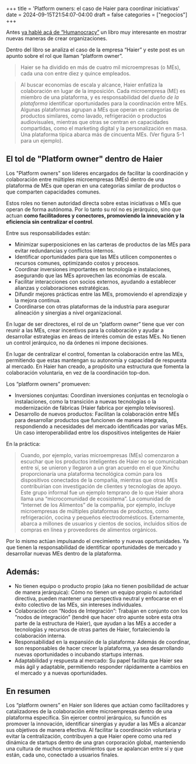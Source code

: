 +++
title = 'Platform owners: el caso de Haier para coordinar iniciativas'
date = 2024-09-15T21:54:07-04:00
draft = false
categories = ["negocios"]
+++

Antes [ya hablé acá de “Humanocracy”](https://fablab.blog/posts/humanocracy/) un libro muy interesante en mostrar nuevas maneras de crear organizaciones.

Dentro del libro se analiza el caso de la empresa “Haier” y este post es un apunto sobre el rol que llaman “platform owner”.

> Haier se ha dividido en más de cuatro mil microempresas (o MEs), cada una con entre diez y quince empleados.

> Al buscar economías de escala y alcance, Haier enfatiza la colaboración en lugar de la imposición. Cada microempresa (ME) es miembro de una plataforma, y es responsabilidad del *dueño de la plataforma* identificar oportunidades para la coordinación entre MEs. Algunas plataformas agrupan a MEs que operan en categorías de productos similares, como lavado, refrigeración o productos audiovisuales, mientras que otras se centran en capacidades compartidas, como el marketing digital y la personalización en masa. Una plataforma típica abarca más de cincuenta MEs. (Ver figura 5-1 para un ejemplo).

## El tol de "Platform owner" dentro de Haier
Los "Platform owners" son líderes encargados de facilitar la coordinación y colaboración entre múltiples microempresas (MEs) dentro de una plataforma de MEs que operan en una categorías similar de productos o que comparten capacidades comunes.

Estos roles no tienen autoridad directa sobre estas iniciativas o MEs que operan de forma autónoma. Por lo tanto su rol no es jerárquico, sino que actuan **como facilitadores y conectores, promoviendo la innovación y la eficiencia sin centralizar el control**.

Entre sus responsabilidades están:

- Minimizar superposiciones en las carteras de productos de las MEs para evitar redundancias y conflictos internos.
- Identificar oportunidades para que las MEs utilicen componentes o recursos comunes, optimizando costos y procesos.
- Coordinar inversiones importantes en tecnología e instalaciones, asegurando que las MEs aprovechen las economías de escala.
- Facilitar interacciones con socios externos, ayudando a establecer alianzas y colaboraciones estratégicas.
- Difundir mejores prácticas entre las MEs, promoviendo el aprendizaje y la mejora continua.
- Coordinarse con otras plataformas de la industria para asegurar alineación y sinergias a nivel organizacional.


En lugar de ser directores, el rol de un “platform owner” tiene que ver con reunir a las MEs, crear incentivos para la colaboración y ayudar a desarrollar estrategias en áreas de interés común de estas MEs. No tienen un control jerárquico, no da órdenes ni impone decisiones.

En lugar de centralizar el control, fomentan la colaboración entre las MEs, permitiendo que estas mantengan su autonomía y capacidad de respuesta al mercado. En Haier han creado, a propósito una estructura que fomenta la colaboración voluntaria, en vez de la coordinación top-don.

Los “platform owners” promueven:

- Inversiones conjuntas: Coordinan inversiones conjuntas en tecnología o instalaciones, como la transición a nuevas tecnologías o la modernización de fábricas (Haier fabrica por ejemplo televisores).
- Desarrollo de nuevos productos: Facilitan la colaboración entre MEs para desarrollar productos que funcionen de manera integrada, respondiendo a necesidades del mercado identificadas por varias MEs. Un caso interoperabilidad entre los dispositivos inteligentes de Haier

En la práctica:

> Cuando, por ejemplo, varias microempresas (MEs) comenzaron a escuchar que los productos inteligentes de Haier no se comunicaban entre sí, se unieron y llegaron a un gran acuerdo en el que Xinchu proporcionaría una plataforma tecnológica común para los dispositivos conectados de la compañía, mientras que otras MEs contribuirían con investigación de clientes y tecnologías de apoyo. Este grupo informal fue un ejemplo temprano de lo que Haier ahora llama una “microcomunidad de ecosistema”. La comunidad de “Internet de los Alimentos” de la compañía, por ejemplo, incluye microempresas de múltiples plataformas de productos, como refrigeración, cocina y pequeños electrodomésticos. Externamente, abarca a millones de usuarios y cientos de socios, incluidos sitios de compras en línea y proveedores de alimentos orgánicos.

Por lo mismo actúan impulsando el crecimiento y nuevas oportunidades. Ya que tienen la responsabilidad de identificar oportunidades de mercado y desarrollar nuevas MEs dentro de la plataforma.

## Además:
- No tienen equipo o producto propio (aka no tienen posibilidad de actuar de manera jerárquica): Cómo no tienen un equipo propio ni autoridad directiva, pueden mantener una perspectiva neutral y enfocarse en el éxito colectivo de las MEs, sin intereses individuales.
- Colaboración con “Nodos de Integración”: Trabajan en conjunto con los “nodos de integración” (tendré que hacer otro apunte sobre esta otra parte de la estructura de Haier), que ayudan a las MEs a acceder a tecnologías y recursos de otras partes de Haier, fortaleciendo la colaboración interna.
- Responsabilidad en la expansión de la plataforma: Además de coordinar, son responsables de hacer crecer la plataforma, ya sea desarrollando nuevas oportunidades o incubando startups internas.
- Adaptabilidad y respuesta al mercado: Su papel facilita que Haier sea más ágil y adaptable, permitiendo responder rápidamente a cambios en el mercado y a nuevas oportunidades.

## En resumen
Los “platform owners” en Haier son líderes que actúan como facilitadores y catalizadores de la colaboración entre microempresas dentro de una plataforma específica. Sin ejercer control jerárquico, su función es promover la innovación, identificar sinergias y ayudar a las MEs a alcanzar sus objetivos de manera efectiva. Al facilitar la coordinación voluntaria y evitar la centralización, contribuyen a que Haier opere como una red dinámica de startups dentro de una gran corporación global, manteniendo una cultura de muchos emprendimientos que se apalancan entre sí y que están, cada uno, conectado a usuarios finales.
